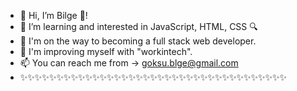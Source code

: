 - 👋 Hi, I’m Bilge 🦭! 
- 👀 I’m learning and interested in JavaScript, HTML, CSS 🔍
- 🌱 I'm on the way to becoming a full stack web developer.
- 💞️ I'm improving myself with "workintech".
- 📫 You can reach me from -> goksu.blge@gmail.com
- ✨✨✨✨✨✨✨✨✨✨✨✨✨✨✨✨✨✨✨✨✨✨✨✨✨✨✨✨✨✨✨✨✨✨✨✨✨
